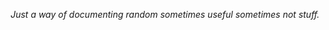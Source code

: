 <p align="center">
    <i> Just a way of documenting random sometimes useful sometimes not stuff. </i>

<p align="center>
<i> Documentation</i><img src="https://icons8.com/icon/95L4MhG5w81Y/documentation"/></a>
</p>        